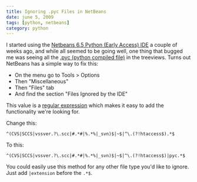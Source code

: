 ```yaml
---
title: Ignoring .pyc Files in NetBeans
date: june 5, 2009
tags: [python, netbeans]
category: python
---
```


I started using the [Netbeans 6.5 Python (Early Access) IDE](http://www.netbeans.org/features/python/) a couple of weeks ago, and while all seemed to be going well, one thing that bugged me was seeing all the [.pyc (python compiled file)](http://www.fileinfo.com/extension/pyc) in the treeviews. Turns out NetBeans has a simple way to fix this:

 - On the menu go to Tools > Options
 - Then "Miscellaneous"
 - Then "Files" tab
 - And find the section "Files Ignored by the IDE"

This value is a [regular expression](http://www.regular-expressions.info/) which makes it easy to add the functionality we're looking for.

Change this:

    ^(CVS|SCCS|vssver.?\.scc|#.*#|%.*%|_svn)$|~$|^\.(?!htaccess$).*$


To this:

    ^(CVS|SCCS|vssver.?\.scc|#.*#|%.*%|_svn)$|~$|^\.(?!htaccess$)|pyc.*$

You could easily use this method for any other file type you'd like to ignore. Just add `|extension` before the `.*$`.

